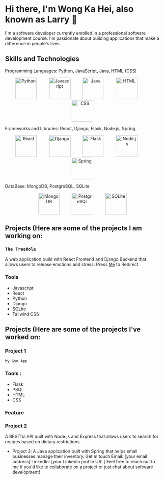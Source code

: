 # Hi there, I'm Wong Ka Hei, also known as Larry 👋
I'm a software developer currently enrolled in a professional software development course. I'm passionate about building applications that make a difference in people's lives.

## Skills and Technologies
Programming Languages: Python, JavaScript, Java, HTML (CSS)

<p align="center">
<img src="https://img.icons8.com/color/48/000000/python.png" alt="Python" width="70" height="70">&nbsp;&nbsp;&nbsp;&nbsp;&nbsp;&nbsp;&nbsp;&nbsp;&nbsp;&nbsp;<img src="https://user-images.githubusercontent.com/108957679/221861950-817a5628-a818-40fd-a2a4-58d361cc1b5a.png" alt=Javascript width="70" height="70">&nbsp;&nbsp;&nbsp;&nbsp;&nbsp;&nbsp;&nbsp;&nbsp;&nbsp;&nbsp;<img src="https://user-images.githubusercontent.com/108957679/221865391-3c5aad3e-7aef-4459-8c51-48655d28c4ca.png" alt="Java" width="70" height="70">&nbsp;&nbsp;&nbsp;&nbsp;&nbsp;&nbsp;&nbsp;&nbsp;&nbsp;&nbsp;<img src="https://user-images.githubusercontent.com/108957679/221871096-ef04d1ee-fc3a-46da-ad20-0385dab38988.png" alt="HTML" width="70" height="70">&nbsp;&nbsp;&nbsp;&nbsp;&nbsp;&nbsp;&nbsp;&nbsp;&nbsp;&nbsp;<img src="https://user-images.githubusercontent.com/108957679/221871403-bbd00d6e-d4b1-4798-917a-c8963b3bc316.png" alt="CSS" width="70" height="70"> </p>

Frameworks and Libraries: React, Django, Flask, Node.js, Spring
<p align="center">
<img src="https://user-images.githubusercontent.com/108957679/221864708-b48e978b-148d-4d1f-a315-d8df9ac24d7a.png" alt="React" width="70" height="70">&nbsp;&nbsp;&nbsp;&nbsp;&nbsp;&nbsp;&nbsp;&nbsp;&nbsp;&nbsp;<img src="https://user-images.githubusercontent.com/108957679/221864451-0cae0932-4ab4-4860-87fc-90c039a7ac97.png" alt="Django" width="70" height="70">&nbsp;&nbsp;&nbsp;&nbsp;&nbsp;&nbsp;&nbsp;&nbsp;&nbsp;&nbsp;<img src="https://user-images.githubusercontent.com/108957679/221864279-fa907251-bad8-465a-b682-537dc92940dc.png" alt="Flask" width="70" height="70">&nbsp;&nbsp;&nbsp;&nbsp;&nbsp;&nbsp;&nbsp;&nbsp;&nbsp;&nbsp;<img src="https://user-images.githubusercontent.com/108957679/221865160-9ac91128-a0f0-4b64-ace9-d5b6fcff1f9a.png" alt="Node.js" width="70" height="70">&nbsp;&nbsp;&nbsp;&nbsp;&nbsp;&nbsp;&nbsp;&nbsp;&nbsp;&nbsp;<img src="https://user-images.githubusercontent.com/108957679/221865651-73fb0931-6ea6-4ca6-bb6c-22db0bfaa40c.png" alt="Spring" width="70" height="70"></p>

DataBase: MongoDB, PostgreSQL, SQLite

<p align="center">
<img src="https://user-images.githubusercontent.com/108957679/221865912-ec4de733-7049-4e94-874a-d1f2e3e5bcf7.png" alt="MongoDB" width="70" heigh="70">&nbsp;&nbsp;&nbsp;&nbsp;&nbsp;&nbsp;&nbsp;&nbsp;&nbsp;&nbsp;<img src="https://user-images.githubusercontent.com/108957679/221866158-23f3ad92-d23b-436f-b6a9-9894816f0d14.png" alt="PostgreSQL" width="70" height="70">&nbsp;&nbsp;&nbsp;&nbsp;&nbsp;&nbsp;&nbsp;&nbsp;&nbsp;&nbsp;<img src="https://user-images.githubusercontent.com/108957679/221885357-fec9d629-ead0-4e1d-bef1-0cfae21d38cc.png" alt="SQLite" width="70" height="70"></p>



## Projects (Here are some of the projects I am working on:

### `The TreeHole`
A web application build with React Frontend and Django Backend that allows users to release emotions and stress. Press [Me](https://larrywongkahei.github.io/TheTreeHole/) to Redirect

### Tools
* Javascript
* React
* Python
* Django
* SQLite
* Tailwind CSS

## Projects (Here are some of the projects I've worked on:

### Project 1
`My Gym App`
### Tools :
* Flask
* PSQL
* HTML
* CSS

### Feature

### Project 2
A RESTful API built with Node.js and Express that allows users to search for recipes based on dietary restrictions.
* Project 3: A Java application built with Spring that helps small businesses manage their inventory.
Get in touch
Email: [your email address]
LinkedIn: [your LinkedIn profile URL]
Feel free to reach out to me if you'd like to collaborate on a project or just chat about software development!
<!--
**larrywongkahei/larrywongkahei** is a ✨ _special_ ✨ repository because its `README.md` (this file) appears on your GitHub profile.

Here are some ideas to get you started:

- 🔭 I’m currently working on ...
- 🌱 I’m currently learning ...
- 👯 I’m looking to collaborate on ...
- 🤔 I’m looking for help with ...
- 💬 Ask me about ...
- 📫 How to reach me: ...
- 😄 Pronouns: ...
- ⚡ Fun fact: ...
-->
